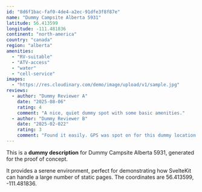 ```yaml
---
id: "8d6f1bac-faf0-4de4-a2ec-91dfe3f8f87e"
name: "Dummy Campsite Alberta 5931"
latitude: 56.413599
longitude: -111.481836
continent: "north-america"
country: "canada"
region: "alberta"
amenities:
  - "RV-suitable"
  - "ATV-access"
  - "water"
  - "cell-service"
images:
  - "https://res.cloudinary.com/demo/image/upload/v1/sample.jpg"
reviews:
  - author: "Dummy Reviewer A"
    date: "2025-08-06"
    rating: 4
    comment: "A nice, quiet dummy spot with some basic amenities."
  - author: "Dummy Reviewer B"
    date: "2025-02-022"
    rating: 3
    comment: "Found it easily. GPS was spot on for this dummy location."
---
```


This is a **dummy description** for Dummy Campsite Alberta 5931, generated for the proof of concept.

It provides a serene environment, perfect for demonstrating how SvelteKit can handle a large number of static pages. The coordinates are 56.413599, -111.481836.
